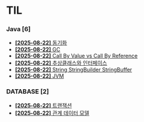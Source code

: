 # TIL
 
### Java [6]
- [**[2025-08-22]**  동기화](https://github.com/A-lass/TIL/blob/main/Java/동기화.md)
- [**[2025-08-22]**  GC](https://github.com/A-lass/TIL/blob/main/Java/GC.md)
- [**[2025-08-22]**  Call By Value vs Call By Reference](https://github.com/A-lass/TIL/blob/main/Java/Call_By_Value_vs_Call_By_Reference.md)
- [**[2025-08-22]**  추상클래스와 인터페이스](https://github.com/A-lass/TIL/blob/main/Java/추상클래스와_인터페이스.md)
- [**[2025-08-22]**  String StringBuilder StringBuffer](https://github.com/A-lass/TIL/blob/main/Java/String_StringBuilder_StringBuffer.md)
- [**[2025-08-22]**  JVM](https://github.com/A-lass/TIL/blob/main/Java/JVM.md)
### DATABASE [2]
- [**[2025-08-22]**  트랜잭션](https://github.com/A-lass/TIL/blob/main/DATABASE/트랜잭션.md)
- [**[2025-08-22]**  관계 데이터 모델](https://github.com/A-lass/TIL/blob/main/DATABASE/관계_데이터_모델.md)
